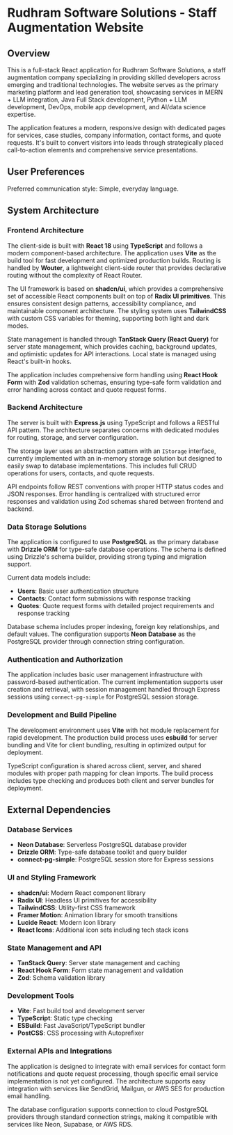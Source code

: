 # Rudhram Software Solutions - Staff Augmentation Website

## Overview

This is a full-stack React application for Rudhram Software Solutions, a staff augmentation company specializing in providing skilled developers across emerging and traditional technologies. The website serves as the primary marketing platform and lead generation tool, showcasing services in MERN + LLM integration, Java Full Stack development, Python + LLM development, DevOps, mobile app development, and AI/data science expertise.

The application features a modern, responsive design with dedicated pages for services, case studies, company information, contact forms, and quote requests. It's built to convert visitors into leads through strategically placed call-to-action elements and comprehensive service presentations.

## User Preferences

Preferred communication style: Simple, everyday language.

## System Architecture

### Frontend Architecture
The client-side is built with **React 18** using **TypeScript** and follows a modern component-based architecture. The application uses **Vite** as the build tool for fast development and optimized production builds. Routing is handled by **Wouter**, a lightweight client-side router that provides declarative routing without the complexity of React Router.

The UI framework is based on **shadcn/ui**, which provides a comprehensive set of accessible React components built on top of **Radix UI primitives**. This ensures consistent design patterns, accessibility compliance, and maintainable component architecture. The styling system uses **TailwindCSS** with custom CSS variables for theming, supporting both light and dark modes.

State management is handled through **TanStack Query (React Query)** for server state management, which provides caching, background updates, and optimistic updates for API interactions. Local state is managed using React's built-in hooks.

The application includes comprehensive form handling using **React Hook Form** with **Zod** validation schemas, ensuring type-safe form validation and error handling across contact and quote request forms.

### Backend Architecture
The server is built with **Express.js** using TypeScript and follows a RESTful API pattern. The architecture separates concerns with dedicated modules for routing, storage, and server configuration.

The storage layer uses an abstraction pattern with an `IStorage` interface, currently implemented with an in-memory storage solution but designed to easily swap to database implementations. This includes full CRUD operations for users, contacts, and quote requests.

API endpoints follow REST conventions with proper HTTP status codes and JSON responses. Error handling is centralized with structured error responses and validation using Zod schemas shared between frontend and backend.

### Data Storage Solutions
The application is configured to use **PostgreSQL** as the primary database with **Drizzle ORM** for type-safe database operations. The schema is defined using Drizzle's schema builder, providing strong typing and migration support.

Current data models include:
- **Users**: Basic user authentication structure
- **Contacts**: Contact form submissions with response tracking
- **Quotes**: Quote request forms with detailed project requirements and response tracking

Database schema includes proper indexing, foreign key relationships, and default values. The configuration supports **Neon Database** as the PostgreSQL provider through connection string configuration.

### Authentication and Authorization
The application includes basic user management infrastructure with password-based authentication. The current implementation supports user creation and retrieval, with session management handled through Express sessions using `connect-pg-simple` for PostgreSQL session storage.

### Development and Build Pipeline
The development environment uses **Vite** with hot module replacement for rapid development. The production build process uses **esbuild** for server bundling and Vite for client bundling, resulting in optimized output for deployment.

TypeScript configuration is shared across client, server, and shared modules with proper path mapping for clean imports. The build process includes type checking and produces both client and server bundles for deployment.

## External Dependencies

### Database Services
- **Neon Database**: Serverless PostgreSQL database provider
- **Drizzle ORM**: Type-safe database toolkit and query builder
- **connect-pg-simple**: PostgreSQL session store for Express sessions

### UI and Styling Framework
- **shadcn/ui**: Modern React component library
- **Radix UI**: Headless UI primitives for accessibility
- **TailwindCSS**: Utility-first CSS framework
- **Framer Motion**: Animation library for smooth transitions
- **Lucide React**: Modern icon library
- **React Icons**: Additional icon sets including tech stack icons

### State Management and API
- **TanStack Query**: Server state management and caching
- **React Hook Form**: Form state management and validation
- **Zod**: Schema validation library

### Development Tools
- **Vite**: Fast build tool and development server
- **TypeScript**: Static type checking
- **ESBuild**: Fast JavaScript/TypeScript bundler
- **PostCSS**: CSS processing with Autoprefixer

### External APIs and Integrations
The application is designed to integrate with email services for contact form notifications and quote request processing, though specific email service implementation is not yet configured. The architecture supports easy integration with services like SendGrid, Mailgun, or AWS SES for production email handling.

The database configuration supports connection to cloud PostgreSQL providers through standard connection strings, making it compatible with services like Neon, Supabase, or AWS RDS.